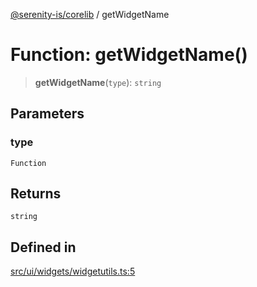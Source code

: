 [@serenity-is/corelib](../README.md) / getWidgetName

# Function: getWidgetName()

> **getWidgetName**(`type`): `string`

## Parameters

### type

`Function`

## Returns

`string`

## Defined in

[src/ui/widgets/widgetutils.ts:5](https://github.com/serenity-is/serenity/blob/master/packages/corelib/src/ui/widgets/widgetutils.ts#L5)
